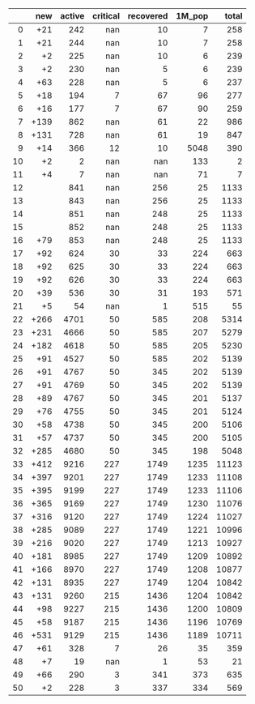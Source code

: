 |    |   new |   active |   critical |   recovered |   1M_pop |   total |
|---:|------:|---------:|-----------:|------------:|---------:|--------:|
|  0 |   +21 |      242 |        nan |          10 |        7 |     258 |
|  1 |   +21 |      244 |        nan |          10 |        7 |     258 |
|  2 |    +2 |      225 |        nan |          10 |        6 |     239 |
|  3 |    +2 |      230 |        nan |           5 |        6 |     239 |
|  4 |   +63 |      228 |        nan |           5 |        6 |     237 |
|  5 |   +18 |      194 |          7 |          67 |       96 |     277 |
|  6 |   +16 |      177 |          7 |          67 |       90 |     259 |
|  7 |  +139 |      862 |        nan |          61 |       22 |     986 |
|  8 |  +131 |      728 |        nan |          61 |       19 |     847 |
|  9 |   +14 |      366 |         12 |          10 |     5048 |     390 |
| 10 |    +2 |        2 |        nan |         nan |      133 |       2 |
| 11 |    +4 |        7 |        nan |         nan |       71 |       7 |
| 12 |       |      841 |        nan |         256 |       25 |    1133 |
| 13 |       |      843 |        nan |         256 |       25 |    1133 |
| 14 |       |      851 |        nan |         248 |       25 |    1133 |
| 15 |       |      852 |        nan |         248 |       25 |    1133 |
| 16 |   +79 |      853 |        nan |         248 |       25 |    1133 |
| 17 |   +92 |      624 |         30 |          33 |      224 |     663 |
| 18 |   +92 |      625 |         30 |          33 |      224 |     663 |
| 19 |   +92 |      626 |         30 |          33 |      224 |     663 |
| 20 |   +39 |      536 |         30 |          31 |      193 |     571 |
| 21 |    +5 |       54 |        nan |           1 |      515 |      55 |
| 22 |  +266 |     4701 |         50 |         585 |      208 |    5314 |
| 23 |  +231 |     4666 |         50 |         585 |      207 |    5279 |
| 24 |  +182 |     4618 |         50 |         585 |      205 |    5230 |
| 25 |   +91 |     4527 |         50 |         585 |      202 |    5139 |
| 26 |   +91 |     4767 |         50 |         345 |      202 |    5139 |
| 27 |   +91 |     4769 |         50 |         345 |      202 |    5139 |
| 28 |   +89 |     4767 |         50 |         345 |      201 |    5137 |
| 29 |   +76 |     4755 |         50 |         345 |      201 |    5124 |
| 30 |   +58 |     4738 |         50 |         345 |      200 |    5106 |
| 31 |   +57 |     4737 |         50 |         345 |      200 |    5105 |
| 32 |  +285 |     4680 |         50 |         345 |      198 |    5048 |
| 33 |  +412 |     9216 |        227 |        1749 |     1235 |   11123 |
| 34 |  +397 |     9201 |        227 |        1749 |     1233 |   11108 |
| 35 |  +395 |     9199 |        227 |        1749 |     1233 |   11106 |
| 36 |  +365 |     9169 |        227 |        1749 |     1230 |   11076 |
| 37 |  +316 |     9120 |        227 |        1749 |     1224 |   11027 |
| 38 |  +285 |     9089 |        227 |        1749 |     1221 |   10996 |
| 39 |  +216 |     9020 |        227 |        1749 |     1213 |   10927 |
| 40 |  +181 |     8985 |        227 |        1749 |     1209 |   10892 |
| 41 |  +166 |     8970 |        227 |        1749 |     1208 |   10877 |
| 42 |  +131 |     8935 |        227 |        1749 |     1204 |   10842 |
| 43 |  +131 |     9260 |        215 |        1436 |     1204 |   10842 |
| 44 |   +98 |     9227 |        215 |        1436 |     1200 |   10809 |
| 45 |   +58 |     9187 |        215 |        1436 |     1196 |   10769 |
| 46 |  +531 |     9129 |        215 |        1436 |     1189 |   10711 |
| 47 |   +61 |      328 |          7 |          26 |       35 |     359 |
| 48 |    +7 |       19 |        nan |           1 |       53 |      21 |
| 49 |   +66 |      290 |          3 |         341 |      373 |     635 |
| 50 |    +2 |      228 |          3 |         337 |      334 |     569 |